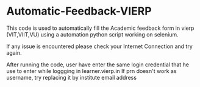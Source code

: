 # Automatic-Feedback-VIERP

This code is used to automatically fill the Academic feedback form in vierp (VIT,VIIT,VU) using a automation python script working on selenium.

If any issue is encountered please check your Internet Connection and try again. 

After running the code, user have enter the same login credential that he use to enter while loggging in learner.vierp.in
If prn doesn't work as username, try replacing it by institute email address
